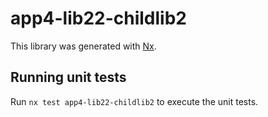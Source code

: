 # app4-lib22-childlib2

This library was generated with [Nx](https://nx.dev).

## Running unit tests

Run `nx test app4-lib22-childlib2` to execute the unit tests.

